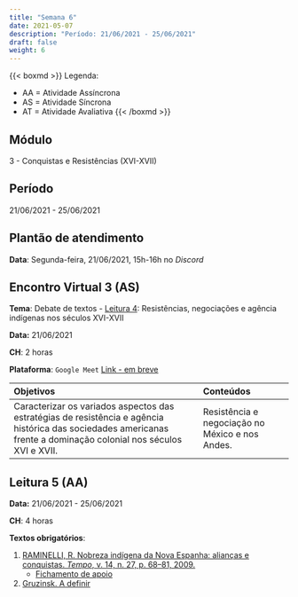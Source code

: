 ```yaml
---
title: "Semana 6"
date: 2021-05-07
description: "Período: 21/06/2021 - 25/06/2021"
draft: false
weight: 6
---
```


{{< boxmd >}}
Legenda: 
- AA = Atividade Assíncrona
- AS = Atividade Síncrona
- AT = Atividade Avaliativa
{{< /boxmd >}}

## Módulo

3 - Conquistas e Resistências (XVI-XVII)

## Período

21/06/2021 - 25/06/2021

## Plantão de atendimento

**Data**: Segunda-feira, 21/06/2021, 15h-16h no *Discord*

## Encontro Virtual 3 (AS)

**Tema**: Debate de textos - [Leitura 4](): Resistências, negociações e agência indígenas nos séculos XVI-XVII

**Data:**  21/06/2021

**CH**: 2 horas

**Plataforma**: `Google Meet` [Link - em breve]()

| Objetivos           | Conteúdos         |
|:--------------------|:------------------|
| Caracterizar os variados aspectos das estratégias de resistência e agência histórica das sociedades americanas frente a dominação colonial nos séculos XVI e XVII. | Resistência e negociação no México e nos Andes. |

## Leitura 5 (AA)

**Data:**  21/06/2021 - 25/06/2021

**CH**: 4 horas

**Textos obrigatórios**:
1. [RAMINELLI, R. Nobreza indígena da Nova Espanha: alianças e conquistas. *Tempo*, v. 14, n. 27, p. 68–81, 2009.](https://ericbrasiln.github.io/cclhm0057_ihl/textos/mod_4/Raminelli.pdf)
   - [Fichamento de apoio](https://ericbrasiln.github.io/cclhm0057_ihl/textos/mod_4/2021-02-01-fichamento-raminelli.html)
2. [Gruzinsk. A definir]()